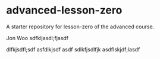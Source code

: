 # advanced-lesson-zero

A starter repository for lesson-zero of the advanced course.

Jon Woo
sdfkljasdl;fjasdf

dlfkjsdfl;sdf
asfdlkjsdf
asdf
sdlkfjsdlfjk
asdflskjdf;lasdf
